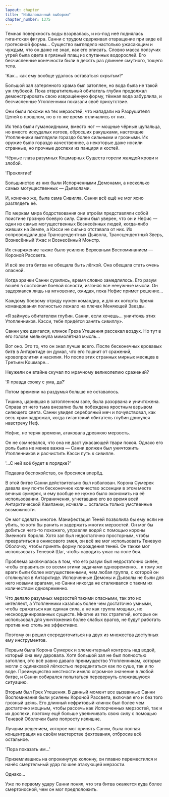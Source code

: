 ```yaml
---
layout: chapter
title: "Избалованный выбором"
chapter_number: 1375
---
```




Тёмная поверхность воды взорвалась, и из-под неё поднялась гигантская фигура. Санни с трудом сдерживал отвращение при виде её гротескной формы... Существо выглядело настолько ужасающим и чуждым, что он даже не знал, как его описать. Словно масса ползучих угрей была одета в грязный плащ из спутанных водорослей. Его бесчисленные конечности были в десять раз длиннее смутного, тощего тела.

'Как... как ему вообще удалось оставаться скрытым?'

Большой зал затерянного храма был затоплен, но вода была не такой уж глубокой. Пока отвратительный обитатель глубин продолжал демонстрировать свою извращённую форму, тёмная вода забурлила, и бесчисленные Утопленники показали своё присутствие.

Они были похожи на тех мерзостей, что нападали на Разрушителя Цепей в прошлом, но в то же время отличались от них.

Их тела были гуманоидными, вместо ног — мощные чёрные щупальца, но вместо исхудалых изгоев, обросших ракушками, настоящие Утопленники выглядели гораздо более сильными и грозными. Их оружие было гораздо качественнее, а некоторые даже носили странные, но прочные доспехи из панциря и костей.

Чёрные глаза разумных Кошмарных Существ горели жаждой крови и злобой.

'Проклятие!'

Большинство из них были Испорченными Демонами, а несколько самых могущественных — Дьяволами.

И, конечно же, была сама Сивилла. Санни всё ещё не мог ясно разглядеть её.

По меркам мира бодрствования они втроём представляли собой поистине грозную боевую силу. Санни был уверен, что он и Нефис — одни из самых могущественных Вознесённых людей, когда-либо живших на Земле, а Кэсси не сильно отставала от них. Их сопровождали два Трансцендентных Дьявола, Трансцендентный Зверь, Вознесённый Ужас и Вознесённый Монстр.

Их снаряжение также было усилено Верховным Воспоминанием — Короной Рассвета.

И всё же эта битва не обещала быть лёгкой. Она обещала стать очень опасной.

Когда зрачки Санни сузились, время словно замедлилось. Его разум вошёл в состояние боевой ясности, изгоняя все ненужные мысли. Он задержался лишь на мгновение, ожидая, пока Нефис примет решение...

Каждому боевому отряду нужен командир, и для их когорты бремя командования полностью лежало на плечах Меняющей Звезды.

«Я займусь обитателем глубин. Санни, если хочешь... уничтожь этих Утопленников. Кэсси, тебе придётся занять сивиллу».

Санни уже двигался, клинок Греха Утешения рассекал воздух. Но тут в его голове мелькнула мимолётная мысль...

Вот оно. Это то, что он знал лучше всего. После бесконечных кровавых битв в Антарктиде он думал, что его тошнит от сражений, кровопролития и насилия. Но после этих странных мирных месяцев в Третьем Кошмаре...

Неужели он втайне скучал по мрачному великолепию сражений?

'Я правда схожу с ума, да?'

Потом времени на раздумья больше не оставалось.

Тишина, царившая в затопленном зале, была разорвана и уничтожена. Справа от него тьма внезапно была побеждена яростным взрывом сияющего света. Санни увидел серебряный меч и почувствовал, как весь храм задрожал, когда гигантский обитатель глубин двинулся навстречу Неф.

Нефис, не теряя времени, атаковала древнюю мерзость.

Он не сомневался, что она не даст ужасающей твари покоя. Однако его роль была не менее важна — Санни должен был уничтожить Утопленников и расчистить Кэсси путь к сивилле.

'...С ней всё будет в порядке?'

Подавив беспокойство, он бросился вперёд.

В этой битве Санни действительно был избалован. Корона Сумерек давала ему почти бесконечное количество эссенции в этом месте вечных сумерек, и ему вообще не нужно было экономить на её использовании. Ограничения, угнетавшие его во время всей Антарктической Кампании, исчезли... остались только умственные возможности.

Он мог сделать многое. Манифестация Теней позволила бы ему если не убить, то хотя бы ранить и задержать многих мерзостей. Он мог бы добиться чего-то похожего, управляя водой с помощью короны Змеиного Короля. Хотя зал был недостаточно просторным, чтобы превратиться в ониксового змея, он всё же мог использовать Теневую Оболочку, чтобы принять форму порождения теней. Он также мог использовать Теневой Шаг, чтобы наводить ужас на поле боя.

Проблема заключалась в том, что его разум был недостаточно силён, чтобы справиться со всеми этими задачами одновременно... к тому же враги были более могущественными, чем любая группа, с которой он столкнулся в Антарктиде. Испорченные Демоны и Дьяволы не были для него новыми врагами, но Санни никогда не сталкивался с таким их количеством одновременно.

Что делало разумных мерзостей такими опасными, так это их интеллект, а Утопленники казались более чем достаточно умными, чтобы сражаться как единая сила, а не как группа мощных, но нескоординированных существ. Многие из тех стратегий, которые он использовал для уничтожения более слабых врагов, не будут работать против них столь же эффективно.

Поэтому он решил сосредоточиться на двух из множества доступных ему инструментов.

Первым была Корона Сумерек и элементарный контроль над водой, который она ему даровала. Хотя большой зал не был полностью затоплен, это всё равно давало преимущество Утопленникам, которые могли с одинаковой лёгкостью передвигаться как по суше, так и по воде. Преимущество местности имело огромное значение в любой битве, и Санни собирался попытаться перевернуть сложившуюся ситуацию.

Вторым был Грех Утешения. В данный момент все вызванные Санни Воспоминания были усилены Короной Рассвета, включая его и без того грозный цзянь. Его длинный нефритовый клинок был более чем достаточно мощным, чтобы рассечь как Испорченных мерзостей, так и их доспехи, поэтому ещё больше увеличивать свою силу с помощью Теневой Оболочки было попросту излишне.

Лучшим решением, которое мог принять Санни, была полная концентрация на своём мастерстве фехтования, отбросив всё остальное.

'Пора показать им...'

Приземлившись на опрокинутую колонну, он плавно переместился и нанёс смертельный удар по шее атакующей мерзости.

Однако...

Уже по первому удару Санни понял, что эта битва окажется куда более смертоносной, чем он мог предположить.

